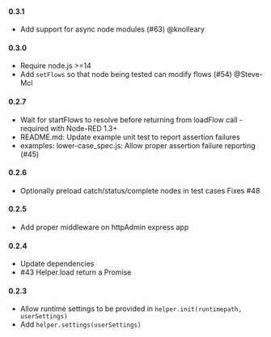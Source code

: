 #### 0.3.1
 
 - Add support for async node modules (#63) @knolleary

#### 0.3.0

 - Require node.js >=14
 - Add `setFlows` so that node being tested can modify flows (#54) @Steve-Mcl

#### 0.2.7

 - Wait for startFlows to resolve before returning from loadFlow call - required with Node-RED 1.3+
 - README.md: Update example unit test to report assertion failures
 - examples: lower-case_spec.js: Allow proper assertion failure reporting (#45)

#### 0.2.6

 - Optionally preload catch/status/complete nodes in test cases Fixes #48

#### 0.2.5

 - Add proper middleware on httpAdmin express app

#### 0.2.4

 - Update dependencies
 - #43 Helper.load return a Promise

#### 0.2.3

 - Allow runtime settings to be provided in `helper.init(runtimepath, userSettings)`
 - Add `helper.settings(userSettings)`
